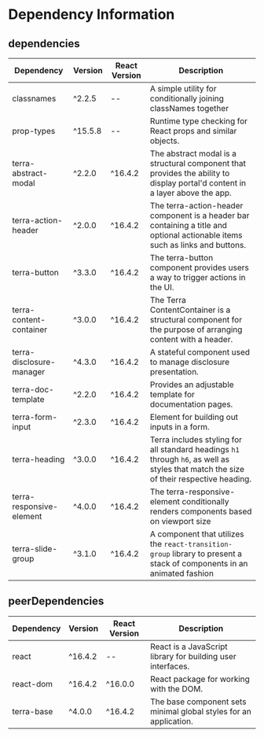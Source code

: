 # Dependency Information

## dependencies
| Dependency | Version | React Version | Description |
|-|-|-|-|
| classnames | ^2.2.5 | -- | A simple utility for conditionally joining classNames together |
| prop-types | ^15.5.8 | -- | Runtime type checking for React props and similar objects. |
| terra-abstract-modal | ^2.2.0 | ^16.4.2 | The abstract modal is a structural component that provides the ability to display portal'd content in a layer above the app. |
| terra-action-header | ^2.0.0 | ^16.4.2 | The terra-action-header component is a header bar containing a title and optional actionable items such as links and buttons. |
| terra-button | ^3.3.0 | ^16.4.2 | The terra-button component provides users a way to trigger actions in the UI. |
| terra-content-container | ^3.0.0 | ^16.4.2 | The Terra ContentContainer is a structural component for the purpose of arranging content with a header. |
| terra-disclosure-manager | ^4.3.0 | ^16.4.2 | A stateful component used to manage disclosure presentation. |
| terra-doc-template | ^2.2.0 | ^16.4.2 | Provides an adjustable template for documentation pages. |
| terra-form-input | ^2.3.0 | ^16.4.2 | Element for building out inputs in a form. |
| terra-heading | ^3.0.0 | ^16.4.2 | Terra includes styling for all standard headings `h1` through `h6`, as well as styles that match the size of their respective heading. |
| terra-responsive-element | ^4.0.0 | ^16.4.2 | The terra-responsive-element conditionally renders components based on viewport size |
| terra-slide-group | ^3.1.0 | ^16.4.2 | A component that utilizes the `react-transition-group` library to present a stack of components in an animated fashion |

## peerDependencies
| Dependency | Version | React Version | Description |
|-|-|-|-|
| react | ^16.4.2 | -- | React is a JavaScript library for building user interfaces. |
| react-dom | ^16.4.2 | ^16.0.0 | React package for working with the DOM. |
| terra-base | ^4.0.0 | ^16.4.2 | The base component sets minimal global styles for an application. |
